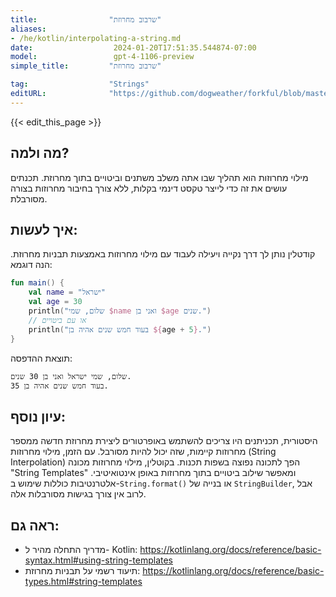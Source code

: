```yaml
---
title:                "שרבוב מחרוזת"
aliases:
- /he/kotlin/interpolating-a-string.md
date:                  2024-01-20T17:51:35.544874-07:00
model:                 gpt-4-1106-preview
simple_title:         "שרבוב מחרוזת"

tag:                  "Strings"
editURL:              "https://github.com/dogweather/forkful/blob/master/content/he/kotlin/interpolating-a-string.md"
---
```


{{< edit_this_page >}}

## מה ולמה?
מילוי מחרוזות הוא תהליך שבו אתה משלב משתנים וביטויים בתוך מחרוזת. תכנתים עושים את זה כדי לייצר טקסט דינמי בקלות, ללא צורך בחיבור מחרוזות בצורה מסורבלת.

## איך לעשות:
קודטלין נותן לך דרך נקייה ויעילה לעבוד עם מילוי מחרוזות באמצעות תבניות מחרוזת. הנה דוגמא:

```kotlin
fun main() {
    val name = "ישראל"
    val age = 30
    println("שלום, שמי $name ואני בן $age שנים.")
    // או עם ביטויים
    println("בעוד חמש שנים אהיה בן ${age + 5}.")
}
```

תוצאת ההדפסה:

```
שלום, שמי ישראל ואני בן 30 שנים.
בעוד חמש שנים אהיה בן 35.
```

## עיון נוסף:
היסטורית, תכניתנים היו צריכים להשתמש באופרטורים ליצירת מחרוזת חדשה ממספר מחרוזות קיימות, שזה יכול להיות מסורבל. עם הזמן, מילוי מחרוזות (String Interpolation) הפך לתכונה נפוצה בשפות תכנות. בקוטלין, מילוי מחרוזות מכונה "String Templates" ומאפשר שילוב ביטויים בתוך מחרוזות באופן אינטואיטיבי. אלטרנטיבות כוללות שימוש ב-`String.format()` או בנייה של `StringBuilder`, אבל לרוב אין צורך בגישות מסורבלות אלה.

## ראה גם:
- מדריך התחלה מהיר ל- Kotlin: https://kotlinlang.org/docs/reference/basic-syntax.html#using-string-templates
- תיעוד רשמי על תבניות מחרוזת: https://kotlinlang.org/docs/reference/basic-types.html#string-templates

